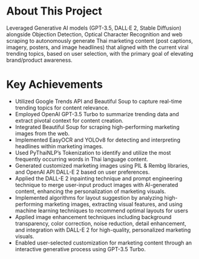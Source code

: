 # About This Project

Leveraged Generative AI models (GPT-3.5, DALL·E 2, Stable Diffusion) alongside Objection Detection, Optical Character Recognition and web scraping to autonomously generate Thai marketing content (post captions, imagery, posters, and image headlines) that aligned with the current viral trending topics, based on user selection, with the primary goal of elevating brand/product awareness.

# Key Achievements

-   Utilized Google Trends API and Beautiful Soup to capture real-time trending topics for content relevance.
-   Employed OpenAI GPT-3.5 Turbo to summarize trending data and extract pivotal context for content creation.
-   Integrated Beautiful Soup for scraping high-performing marketing images from the web.
-   Implemented EasyOCR and YOLOv8 for detecting and interpreting headlines within marketing images.
-   Used PyThaiNLP’s Tokenization to identify and utilize the most frequently occurring words in Thai language content.
-   Generated customized marketing images using PIL & Rembg libraries, and OpenAI API DALL-E 2 based on user preferences.
- Applied the DALL-E 2 inpainting technique and prompt engineering technique to merge user-input product images with AI-generated content, enhancing the personalization of marketing visuals.
- Implemented algorithms for layout suggestion by analyzing high-performing marketing images, extracting visual features, and using machine learning techniques to recommend optimal layouts for users
- Applied image enhancement techniques including background transparency, color correction, noise reduction, detail enhancement, and integration with DALL-E 2 for high-quality, personalized marketing visuals.
-   Enabled user-selected customization for marketing content through an interactive generative process using GPT-3.5 Turbo.
